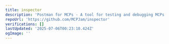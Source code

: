 ```yaml
---
title: inspector
description: 'Postman for MCPs - A tool for testing and debugging MCPs '
repoUrl: 'https://github.com/MCPJam/inspector'
verifications: []
lastUpdated: '2025-07-06T00:23:10.424Z'
ogImage: ''
---
```


